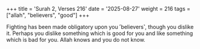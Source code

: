 +++
title = 'Surah 2, Verses 216'
date = '2025-08-27'
weight = 216
tags = ["allah", "believers", "good"]
+++

Fighting has been made obligatory upon you ˹believers˺, though you dislike it. Perhaps you dislike something which is good for you and like something which is bad for you. Allah knows and you do not know.